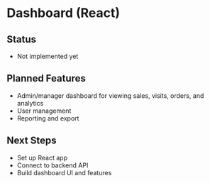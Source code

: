 # Dashboard (React)

## Status
- Not implemented yet

## Planned Features
- Admin/manager dashboard for viewing sales, visits, orders, and analytics
- User management
- Reporting and export

## Next Steps
- Set up React app
- Connect to backend API
- Build dashboard UI and features 